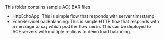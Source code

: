 This folder contains sample ACE BAR files 

- HttpEchoApp: This is simple flow that responds with server timestamp
- EchoServiceLoadBalancing:  This is simple HTTP flow that responds with a message to say which pod the flow ran in. This can be deployed to ACE servers with multiple replicas to demo load balancing. 
